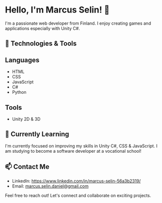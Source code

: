 # Hello, I'm Marcus Selin! 👋

I'm a passionate web developer from Finland. I enjoy creating games and applications especially with Unity C#.

## 🔧 Technologies & Tools
## Languages
- HTML
- CSS
- JavaScript
- C#
- Python
## Tools
  - Unity 2D & 3D

## 🌱 Currently Learning

I'm currently focused on improving my skills in Unity C#, CSS & JavaScript.
I am studying to become a software developer at a vocational school!

## 📫 Contact Me

- LinkedIn: https://www.linkedin.com/in/marcus-selin-56a3b2319/
- Email: marcus.selin.daniel@gmail.com

Feel free to reach out! Let's connect and collaborate on exciting projects.
